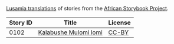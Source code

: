 [Lusamia translations](http://my.africanstorybook.org/language/lusamia) of stories from the [African Storybook Project](http://my.africanstorybook.org).

Story ID | Title | License
-------- | ----- | -------
0102 | [Kalabushe Mulomi lomi](http://my.africanstorybook.org/stories/kalabushe-mulomi-lomi) | [CC-BY](https://creativecommons.org/licenses/by/3.0/)
